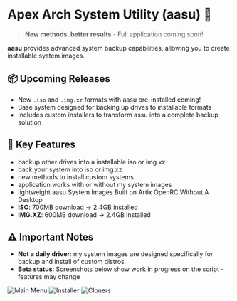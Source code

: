 # Apex Arch System Utility (aasu) 🔄

> **New methods, better results** - Full application coming soon!  

**aasu** provides advanced system backup capabilities, allowing you to create installable system images.

## 📦 Upcoming Releases
- New `.iso` and `.img.xz` formats with aasu pre-installed coming!
- Base system designed for backing up drives to installable formats
- Includes custom installers to transform assu into a complete backup solution

## 🔧 Key Features
- backup other drives into a installable iso or img.xz
- back your system into iso or img.xz
- new methods to install custom systems
- application works with or without my system images
- lightweight aasu System Images Built on Artix OpenRC Without A Desktop
- **ISO**: 700MB download → 2.4GB installed
- **IMG.XZ**: 600MB download → 2.4GB installed


## ⚠️ Important Notes
- **Not a daily driver**: my system images are designed specifically for backup and install of custom distros
- **Beta status**: Screenshots below show work in progress on the script - features may change

![Main Menu](https://github.com/user-attachments/assets/d500a71b-421d-4153-a062-23dce2cf4d6f)
![Installer](https://github.com/user-attachments/assets/09829840-b892-41a0-b5c1-87bd870e70e1)
![Cloners](https://github.com/user-attachments/assets/24b28371-4c56-4d1e-895d-c644d8e42422)

